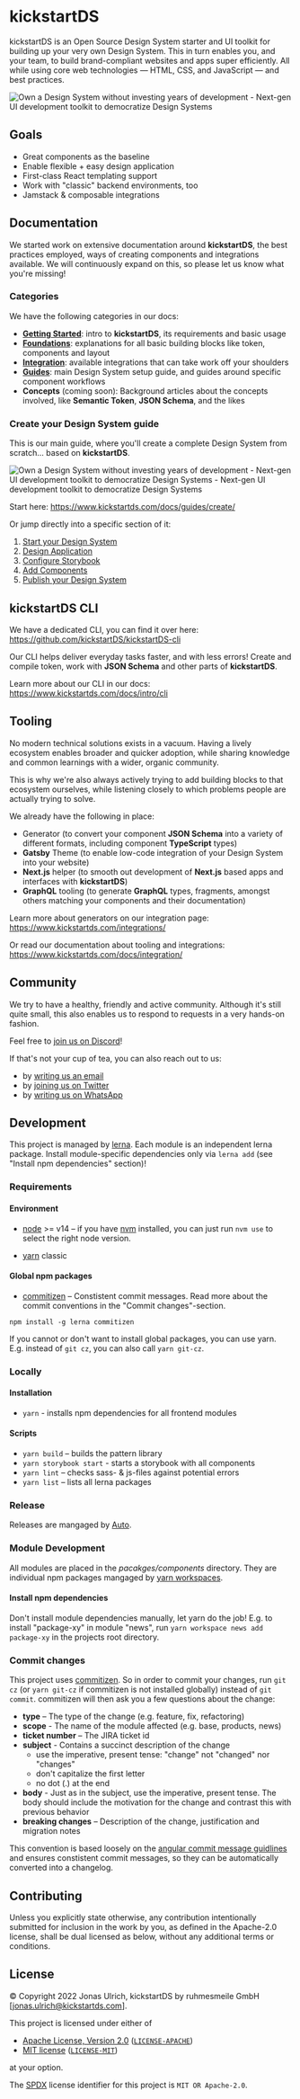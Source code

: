 # kickstartDS

kickstartDS is an Open Source Design System starter and UI toolkit for building up your very own Design System. This in turn enables you, and your team, to build brand-compliant websites and apps super efficiently. All while using core web technologies — HTML, CSS, and JavaScript — and best practices.

![Own a Design System without investing years of development - Next-gen UI development toolkit to democratize Design Systems](assets/own-a-design-system.png)

## Goals

- Great components as the baseline
- Enable flexible + easy design application
- First-class React templating support
- Work with "classic" backend environments, too
- Jamstack & composable integrations

## Documentation

We started work on extensive documentation around **kickstartDS**, the best practices employed, ways of creating components and integrations available. We will continuously expand on this, so please let us know what you're missing!

### Categories

We have the following categories in our docs:

- [**Getting Started**](https://www.kickstartds.com/docs/intro/): intro to **kickstartDS**, its requirements and basic usage
- [**Foundations**](https://www.kickstartds.com/docs/foundations/): explanations for all basic building blocks like token, components and layout
- [**Integration**](https://www.kickstartds.com/docs/integration/): available integrations that can take work off your shoulders
- [**Guides**](https://www.kickstartds.com/docs/guides/): main Design System setup guide, and guides around specific component workflows
- **Concepts** (coming soon): Background articles about the concepts involved, like **Semantic Token**, **JSON Schema**, and the likes

### Create your Design System guide

This is our main guide, where you'll create a complete Design System from scratch... based on **kickstartDS**.

![Own a Design System without investing years of development - Next-gen UI development toolkit to democratize Design Systems - Next-gen UI development toolkit to democratize Design Systems](assets/own-a-design-system-1.png)

Start here: https://www.kickstartds.com/docs/guides/create/

Or jump directly into a specific section of it:

1. [Start your Design System](https://www.kickstartds.com/docs/guides/create/start)
2. [Design Application](https://www.kickstartds.com/docs/guides/create/design)
3. [Configure Storybook](https://www.kickstartds.com/docs/guides/create/storybook)
4. [Add Components](https://www.kickstartds.com/docs/guides/create/components)
5. [Publish your Design System](https://www.kickstartds.com/docs/guides/create/publish)

## kickstartDS CLI

We have a dedicated CLI, you can find it over here:<br/>
https://github.com/kickstartDS/kickstartDS-cli

Our CLI helps deliver everyday tasks faster, and with less errors! Create and compile token, work with **JSON Schema** and other parts of **kickstartDS**.

Learn more about our CLI in our docs:<br/>
https://www.kickstartds.com/docs/intro/cli

## Tooling

No modern technical solutions exists in a vacuum. Having a lively ecosystem enables broader and quicker adoption, while sharing knowledge and common learnings with a wider, organic community.

This is why we're also always actively trying to add building blocks to that ecosystem ourselves, while listening closely to which problems people are actually trying to solve.

We already have the following in place:

- Generator (to convert your component **JSON Schema** into a variety of different formats, including component **TypeScript** types)
- **Gatsby** Theme (to enable low-code integration of your Design System into your website)
- **Next.js** helper (to smooth out development of **Next.js** based apps and interfaces with **kickstartDS**)
- **GraphQL** tooling (to generate **GraphQL** types, fragments, amongst others matching your components and their documentation)

Learn more about generators on our integration page:<br/>
https://www.kickstartds.com/integrations/

Or read our documentation about tooling and integrations:<br/>
https://www.kickstartds.com/docs/integration/

## Community

We try to have a healthy, friendly and active community. Although it's still quite small, this also enables us to respond to requests in a very hands-on fashion.

Feel free to [join us on Discord](https://discord.gg/mwKzD5gejY)!

If that's not your cup of tea, you can also reach out to us:

- by [writing us an email](mailto:hello@kickstartds.com)
- by [joining us on Twitter](https://twitter.com/intent/follow?screen_name=kickstartDS)
- by [writing us on WhatsApp](https://wa.me/491752131879?text=Hi!%20I%20am%20interested%20to%20know%20more%20about%20kickstartDS.)

## Development

This project is managed by [lerna](https://lernajs.io/). Each module is an independent lerna package. Install module-specific dependencies only via `lerna add` (see "Install npm dependencies" section)!

### Requirements

#### Environment

- [node](https://nodejs.org/en/) >= v14 – if you have [nvm](https://github.com/creationix/nvm#node-version-manager---) installed, you can just run `nvm use` to select the right node version.

- [yarn](https://classic.yarnpkg.com/lang/en/) classic

#### Global npm packages

- [commitizen](http://commitizen.github.io/cz-cli/) – Constistent commit messages. Read more about the commit conventions in the "Commit changes"-section.

`npm install -g lerna commitizen`

If you cannot or don't want to install global packages, you can use yarn. E.g. instead of `git cz`, you can also call `yarn git-cz`.

### Locally

#### Installation

- `yarn` - installs npm dependencies for all frontend modules

#### Scripts

- `yarn build` – builds the pattern library
- `yarn storybook start` - starts a storybook with all components
- `yarn lint` – checks sass- & js-files against potential errors
- `yarn list` – lists all lerna packages

### Release

Releases are mangaged by [Auto](https://intuit.github.io/auto/index).

### Module Development

All modules are placed in the _pacakges/components_ directory. They are individual npm packages mangaged by [yarn workspaces](https://classic.yarnpkg.com/en/docs/workspaces).

#### Install npm dependencies

Don't install module dependencies manually, let yarn do the job!
E.g. to install "package-xy" in module "news", run `yarn workspace news add package-xy` in the projects root directory.

### Commit changes

This project uses [commitizen](http://commitizen.github.io/cz-cli/). So in order to commit your changes, run `git cz` (or `yarn git-cz` if commitizen is not installed globally) instead of `git commit`. commitizen will then ask you a few questions about the change:

- **type** – The type of the change (e.g. feature, fix, refactoring)
- **scope** - The name of the module affected (e.g. base, products, news)
- **ticket number** – The JIRA ticket id
- **subject** - Contains a succinct description of the change
  - use the imperative, present tense: "change" not "changed" nor "changes"
  - don't capitalize the first letter
  - no dot (.) at the end
- **body** - Just as in the subject, use the imperative, present tense. The body should include the motivation for the change and contrast this with previous behavior
- **breaking changes** – Description of the change, justification and migration notes

This convention is based loosely on the [angular commit message guidlines](https://github.com/angular/angular/blob/master/CONTRIBUTING.md#-commit-message-guidelines) and ensures constistent commit messages, so they can be automatically converted into a changelog.

## Contributing

Unless you explicitly state otherwise, any contribution intentionally submitted
for inclusion in the work by you, as defined in the Apache-2.0 license, shall be
dual licensed as below, without any additional terms or conditions.

## License

&copy; Copyright 2022 Jonas Ulrich, kickstartDS by ruhmesmeile GmbH [jonas.ulrich@kickstartds.com].

This project is licensed under either of

- [Apache License, Version 2.0](https://www.apache.org/licenses/LICENSE-2.0) ([`LICENSE-APACHE`](LICENSE-APACHE))
- [MIT license](https://opensource.org/licenses/MIT) ([`LICENSE-MIT`](LICENSE-MIT))

at your option.

The [SPDX](https://spdx.dev) license identifier for this project is `MIT OR Apache-2.0`.
